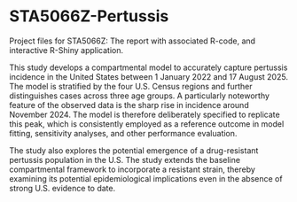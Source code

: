 # STA5066Z-Pertussis
Project files for STA5066Z: The report with associated R-code, and interactive R-Shiny application.

This study develops a compartmental model to accurately capture pertussis incidence in the United States between 1 January 2022 and 17 August 2025. The model is stratified by the four U.S. Census regions and further distinguishes cases across three age groups. A particularly noteworthy feature of the observed data is the sharp rise in incidence around November 2024. The model is therefore deliberately specified to replicate this peak, which is consistently employed as a reference outcome in model fitting, sensitivity analyses, and other performance evaluation.

The study also explores the potential emergence of a drug-resistant pertussis population in the U.S. The study extends the baseline compartmental framework to incorporate a resistant strain, thereby examining its potential epidemiological implications even in the absence of strong U.S. evidence to date.

